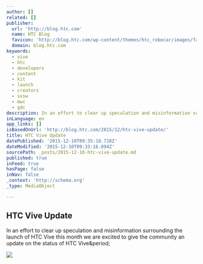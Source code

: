 ```yaml
---
author: []
related: []
publisher:
  url: 'http://blog.htc.com'
  name: HTC Blog
  favicon: 'http://blog.htc.com/wp-content/themes/htc_robocar/images/favicon.ico'
  domain: blog.htc.com
keywords:
  - vive
  - htc
  - developers
  - content
  - kit
  - launch
  - creators
  - sxsw
  - mwc
  - gdc
description: In an effort to clear up speculation and misinformation surrounding the launch of HTC Vive this month we are excited to give the community an update on the status of HTC Vive.
inLanguage: en
app_links: []
isBasedOnUrl: 'http://blog.htc.com/2015/12/htc-vive-update/'
title: HTC Vive Update
datePublished: '2015-12-10T09:35:18.728Z'
dateModified: '2015-12-10T09:33:16.094Z'
sourcePath: _posts/2015-12-10-htc-vive-update.md
published: true
inFeed: true
hasPage: false
inNav: false
_context: 'http://schema.org'
_type: MediaObject

---
```

<article style=""><h1>HTC Vive Update</h1><p>In an effort to clear up speculation and misinformation surrounding the launch of HTC Vive this month we are excited to give the community an update on the status of HTC Vive&amp;period;</p><img src="http://blog.htc.com/wp-content/uploads/2015/08/HTC-Vive-Truck-Exterior-B-robot-blog-header.jpg" /></article>